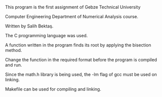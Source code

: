 This program is the first assignment of Gebze Technical University

Computer Engineering Department of Numerical Analysis course.

Written by Salih Bektaş.

The C programming language was used.

A function written in the program finds its root by applying the bisection method.

Change the function in the required format before the program is compiled and run.

Since the math.h library is being used, the -lm flag of gcc must be used on linking.

Makefile can be used for compiling and linking.

